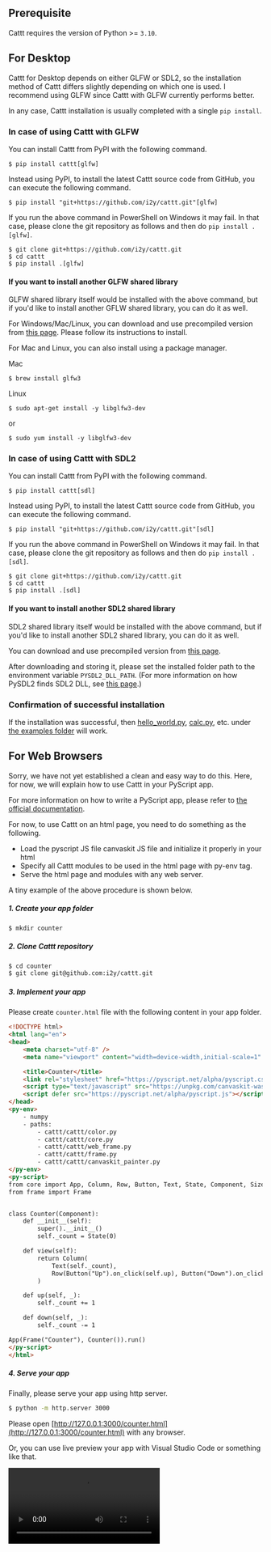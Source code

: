 ## Prerequisite
Cattt requires the version of Python >= `3.10`.

## For Desktop
Cattt for Desktop depends on either GLFW or SDL2, so the installation method of Cattt differs slightly depending on which one is used. I recommend using GLFW since Cattt with GLFW currently performs better.

In any case, Cattt installation is usually completed with a single `pip install`.

### In case of using Cattt with GLFW

You can install Cattt from PyPI with the following command.
```
$ pip install cattt[glfw]
```

Instead using PyPI, to install the latest Cattt source code from GitHub, you can execute the following command.
```
$ pip install "git+https://github.com/i2y/cattt.git"[glfw]
```

If you run the above command in PowerShell on Windows it may fail. In that case, please clone the git repository as follows and then do `pip install .[glfw]`.
```
$ git clone git+https://github.com/i2y/cattt.git
$ cd cattt
$ pip install .[glfw]
```

#### If you want to install another GLFW shared library
GLFW shared library itself would be installed with the above command, but if you'd like to install another GFLW shared library, you can do it as well.

For Windows/Mac/Linux, you can download and use precompiled version from [this page](https://www.glfw.org/download.html). Please follow its instructions to install.

For Mac and Linux, you can also install using a package manager.

Mac

```
$ brew install glfw3
```

Linux

```
$ sudo apt-get install -y libglfw3-dev
```
or
```
$ sudo yum install -y libglfw3-dev
```


### In case of using Cattt with SDL2
You can install Cattt from PyPI with the following command.
```
$ pip install cattt[sdl]
```

Instead using PyPI, to install the latest Cattt source code from GitHub, you can execute the following command.
```
$ pip install "git+https://github.com/i2y/cattt.git"[sdl]
```

If you run the above command in PowerShell on Windows it may fail. In that case, please clone the git repository as follows and then do `pip install .[sdl]`.
```
$ git clone git+https://github.com/i2y/cattt.git
$ cd cattt
$ pip install .[sdl]
```

#### If you want to install another SDL2 shared library
SDL2 shared library itself would be installed with the above command, but if you'd like to install another SDL2 shared library, you can do it as well.

You can download and use precompiled version from [this page](https://www.libsdl.org/download-2.0.php).

After downloading and storing it, please set the installed folder path to the environment variable `PYSDL2_DLL_PATH`.
(For more information on how PySDL2 finds SDL2 DLL, see [this page](https://pysdl2.readthedocs.io/en/rel_0_9_7/integration.html).)

### Confirmation of successful installation
If the installation was successful, then [hello_world.py](https://github.com/i2y/cattt/blob/main/examples/hello_world.py), [calc.py](https://github.com/i2y/cattt/blob/main/examples/calc.py), etc. under [the examples folder](https://github.com/i2y/cattt/tree/main/examples) will work.


## For Web Browsers
Sorry, we have not yet established a clean and easy way to do this.
Here, for now, we will explain how to use Cattt in your PyScript app.

For more information on how to write a PyScript app, please refer to [the official documentation](https://pyscript.net/).

For now, to use Cattt on an html page, you need to do something as the following.

- Load the pyscript JS file canvaskit JS file and initialize it properly in your html
- Specify all Cattt modules to be used in the html page with py-env tag.
- Serve the html page and modules with any web server.

A tiny example of the above procedure is shown below.

##### 1. Create your app folder

```sh
$ mkdir counter
```

##### 2. Clone Cattt repository

```sh
$ cd counter
$ git clone git@github.com:i2y/cattt.git
```

##### 3. Implement your app
Please create `counter.html` file with the following content in your app folder.
```html
<!DOCTYPE html>
<html lang="en">
<head>
    <meta charset="utf-8" />
    <meta name="viewport" content="width=device-width,initial-scale=1" />

    <title>Counter</title>
    <link rel="stylesheet" href="https://pyscript.net/alpha/pyscript.css" />
    <script type="text/javascript" src="https://unpkg.com/canvaskit-wasm@0.33.0/bin/canvaskit.js"></script>
    <script defer src="https://pyscript.net/alpha/pyscript.js"></script>
</head>
<py-env>
    - numpy
    - paths:
        - cattt/cattt/color.py
        - cattt/cattt/core.py
        - cattt/cattt/web_frame.py
        - cattt/cattt/frame.py
        - cattt/cattt/canvaskit_painter.py
</py-env>
<py-script>
from core import App, Column, Row, Button, Text, State, Component, SizePolicy
from frame import Frame


class Counter(Component):
    def __init__(self):
        super().__init__()
        self._count = State(0)

    def view(self):
        return Column(
            Text(self._count),
            Row(Button("Up").on_click(self.up), Button("Down").on_click(self.down)),
        )

    def up(self, _):
        self._count += 1

    def down(self, _):
        self._count -= 1

App(Frame("Counter"), Counter()).run()
</py-script>
</html>
```

##### 4. Serve your app
Finally, please serve your app using http server.
```sh
$ python -m http.server 3000
```
Please open [http://127.0.0.1:3000/counter.html](http://127.0.0.1:3000/counter.html) with any browser.

Or, you can use live preview your app with Visual Studio Code or something like that.

![type:video](./videos/counter.mp4)
